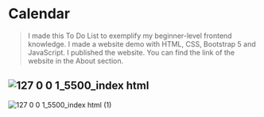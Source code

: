 # Calendar
> I made this To Do List to exemplify my beginner-level frontend knowledge. I made a website demo with HTML, CSS, Bootstrap 5 and JavaScript. I published the website. You can find the link of the website in the About section.

![127 0 0 1_5500_index html](https://user-images.githubusercontent.com/120499369/219619668-d861e059-63c4-43b5-832a-313cb00123fe.png)
--
![127 0 0 1_5500_index html (1)](https://user-images.githubusercontent.com/120499369/219619682-60f9d3c0-8157-470c-a196-7ba90e5dfd00.png)
